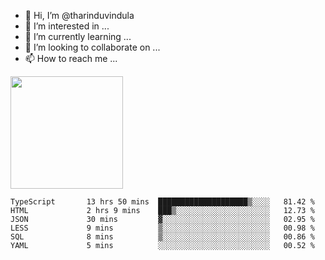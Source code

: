 - 👋 Hi, I’m @tharinduvindula
- 👀 I’m interested in ...
- 🌱 I’m currently learning ...
- 💞️ I’m looking to collaborate on ...
- 📫 How to reach me ...

<!---
tharinduvindula/tharinduvindula is a ✨ special ✨ repository because its `README.md` (this file) appears on your GitHub profile.
You can click the Preview link to take a look at your changes.
--->

<img height="180em" src="https://github-readme-stats.vercel.app/api?username=tharinduvindula&show_icons=true&hide_border=false&&count_private=true&include_all_commits=true" />


<!--START_SECTION:waka-->

```text
TypeScript       13 hrs 50 mins  ████████████████████▒░░░░   81.42 %
HTML             2 hrs 9 mins    ███▒░░░░░░░░░░░░░░░░░░░░░   12.73 %
JSON             30 mins         ▓░░░░░░░░░░░░░░░░░░░░░░░░   02.95 %
LESS             9 mins          ▒░░░░░░░░░░░░░░░░░░░░░░░░   00.98 %
SQL              8 mins          ▒░░░░░░░░░░░░░░░░░░░░░░░░   00.86 %
YAML             5 mins          ░░░░░░░░░░░░░░░░░░░░░░░░░   00.52 %
```

<!--END_SECTION:waka-->
